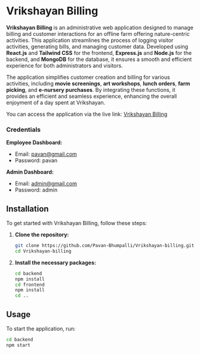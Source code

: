 # Vrikshayan Billing

**Vrikshayan Billing** is an administrative web application designed to manage billing and customer interactions for an offline farm offering nature-centric activities. This application streamlines the process of logging visitor activities, generating bills, and managing customer data. Developed using **React.js** and **Tailwind CSS** for the frontend, **Express.js** and **Node.js** for the backend, and **MongoDB** for the database, it ensures a smooth and efficient experience for both administrators and visitors.

The application simplifies customer creation and billing for various activities, including **movie screenings**, **art workshops**, **lunch orders**, **farm picking**, and **e-nursery purchases**. By integrating these functions, it provides an efficient and seamless experience, enhancing the overall enjoyment of a day spent at Vrikshayan.

You can access the application via the live link: [Vrikshayan Billing](https://vrikshayan-billing.vercel.app)

### Credentials

**Employee Dashboard:**
- Email: pavan@gmail.com
- Password: pavan

**Admin Dashboard:**
- Email: admin@gmail.com
- Password: admin
## Installation

To get started with Vrikshayan Billing, follow these steps:

1. **Clone the repository:**

    ```bash
    git clone https://github.com/Pavan-Bhumpalli/Vrikshayan-billing.git
    cd Vrikshayan-billing
    ```

2. **Install the necessary packages:**

    ```bash
    cd backend
    npm install
    cd frontend
    npm install
    cd ..
    ```

## Usage

To start the application, run:

```bash
cd backend
npm start
```